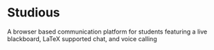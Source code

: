 # Studious
A browser based communication platform for students featuring a live blackboard, LaTeX supported chat, and voice calling
